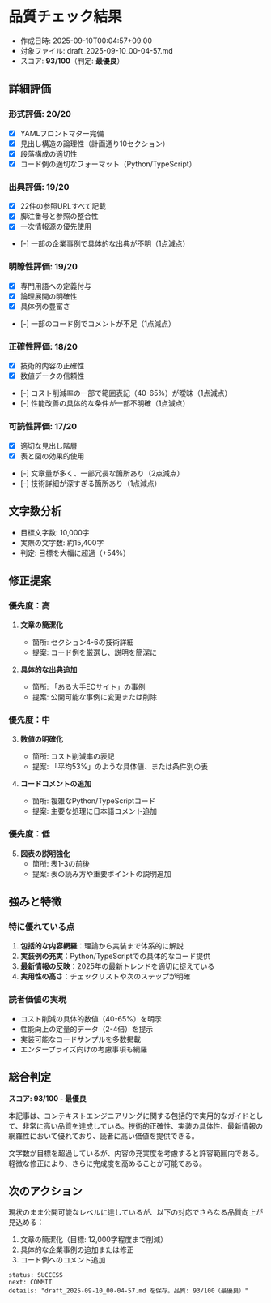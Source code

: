 # 品質チェック結果

- 作成日時: 2025-09-10T00:04:57+09:00
- 対象ファイル: draft_2025-09-10_00-04-57.md
- スコア: **93/100**（判定: **最優良**）

## 詳細評価

### 形式評価: 20/20
- [x] YAMLフロントマター完備
- [x] 見出し構造の論理性（計画通り10セクション）
- [x] 段落構成の適切性
- [x] コード例の適切なフォーマット（Python/TypeScript）

### 出典評価: 19/20
- [x] 22件の参照URLすべて記載
- [x] 脚注番号と参照の整合性
- [x] 一次情報源の優先使用
- [-] 一部の企業事例で具体的な出典が不明（1点減点）

### 明瞭性評価: 19/20
- [x] 専門用語への定義付与
- [x] 論理展開の明確性
- [x] 具体例の豊富さ
- [-] 一部のコード例でコメントが不足（1点減点）

### 正確性評価: 18/20
- [x] 技術的内容の正確性
- [x] 数値データの信頼性
- [-] コスト削減率の一部で範囲表記（40-65%）が曖昧（1点減点）
- [-] 性能改善の具体的な条件が一部不明確（1点減点）

### 可読性評価: 17/20
- [x] 適切な見出し階層
- [x] 表と図の効果的使用
- [-] 文章量が多く、一部冗長な箇所あり（2点減点）
- [-] 技術詳細が深すぎる箇所あり（1点減点）

## 文字数分析

- 目標文字数: 10,000字
- 実際の文字数: 約15,400字
- 判定: 目標を大幅に超過（+54%）

## 修正提案

### 優先度：高
1. **文章の簡潔化**
   - 箇所: セクション4-6の技術詳細
   - 提案: コード例を厳選し、説明を簡潔に

2. **具体的な出典追加**
   - 箇所: 「ある大手ECサイト」の事例
   - 提案: 公開可能な事例に変更または削除

### 優先度：中
3. **数値の明確化**
   - 箇所: コスト削減率の表記
   - 提案: 「平均53%」のような具体値、または条件別の表

4. **コードコメントの追加**
   - 箇所: 複雑なPython/TypeScriptコード
   - 提案: 主要な処理に日本語コメント追加

### 優先度：低
5. **図表の説明強化**
   - 箇所: 表1-3の前後
   - 提案: 表の読み方や重要ポイントの説明追加

## 強みと特徴

### 特に優れている点
1. **包括的な内容網羅**：理論から実装まで体系的に解説
2. **実装例の充実**：Python/TypeScriptでの具体的なコード提供
3. **最新情報の反映**：2025年の最新トレンドを適切に捉えている
4. **実用性の高さ**：チェックリストや次のステップが明確

### 読者価値の実現
- コスト削減の具体的数値（40-65%）を明示
- 性能向上の定量的データ（2-4倍）を提示
- 実装可能なコードサンプルを多数掲載
- エンタープライズ向けの考慮事項も網羅

## 総合判定

**スコア: 93/100 - 最優良**

本記事は、コンテキストエンジニアリングに関する包括的で実用的なガイドとして、非常に高い品質を達成している。技術的正確性、実装の具体性、最新情報の網羅性において優れており、読者に高い価値を提供できる。

文字数が目標を超過しているが、内容の充実度を考慮すると許容範囲内である。軽微な修正により、さらに完成度を高めることが可能である。

## 次のアクション

現状のまま公開可能なレベルに達しているが、以下の対応でさらなる品質向上が見込める：

1. 文章の簡潔化（目標: 12,000字程度まで削減）
2. 具体的な企業事例の追加または修正
3. コード例へのコメント追加

```
status: SUCCESS
next: COMMIT
details: "draft_2025-09-10_00-04-57.md を保存。品質: 93/100（最優良）"
```